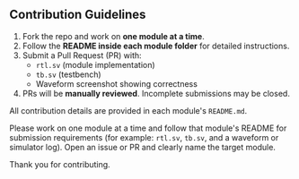## Contribution Guidelines

1. Fork the repo and work on **one module at a time**.
2. Follow the **README inside each module folder** for detailed instructions.
3. Submit a Pull Request (PR) with:
   - `rtl.sv` (module implementation)
   - `tb.sv` (testbench)
   - Waveform screenshot showing correctness
4. PRs will be **manually reviewed**. Incomplete submissions may be closed.

All contribution details are provided in each module's `README.md`.

Please work on one module at a time and follow that module's README for submission requirements (for example: `rtl.sv`, `tb.sv`, and a waveform or simulator log). Open an issue or PR and clearly name the target module.

Thank you for contributing.